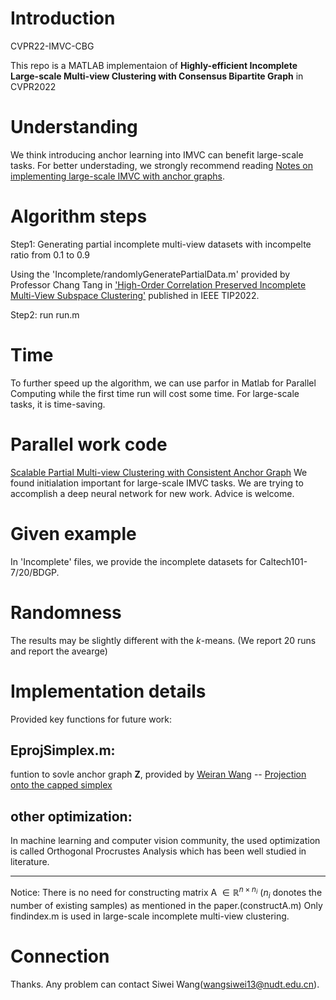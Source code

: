 # Introduction 

CVPR22-IMVC-CBG

This repo is a MATLAB implementaion of **Highly-efficient Incomplete Large-scale Multi-view Clustering with Consensus Bipartite Graph** in CVPR2022

# Understanding

We think introducing anchor learning into IMVC can benefit large-scale tasks. For better understading, we strongly recommend reading [Notes on implementing large-scale IMVC with anchor graphs](https://www.researchgate.net/publication/359940353_Notes_on_implementing_large-scale_IMVC_with_anchor_graphs).

# Algorithm steps
Step1: Generating partial incomplete multi-view datasets with incompelte ratio from 0.1 to 0.9

Using the 'Incomplete/randomlyGeneratePartialData.m' provided by Professor Chang Tang in ['High-Order Correlation Preserved Incomplete Multi-View Subspace Clustering'](https://github.com/ChangTang/HCP-IMSC) published in IEEE TIP2022.

Step2: run run.m

# Time
To further speed up the algorithm, we can use parfor in Matlab for Parallel Computing while the first time run will cost some time. For large-scale tasks, it is time-saving.

# Parallel work code
[Scalable Partial Multi-view Clustering with Consistent Anchor Graph](https://github.com/wangsiwei2010/SPMVC-CAG)
We found initialation important for large-scale IMVC tasks. We are trying to accomplish a deep neural network for new work. Advice is welcome.

# Given example 
In 'Incomplete' files, we provide the incomplete datasets for Caltech101-7/20/BDGP.

# Randomness
The results may be slightly different with the $k$-means. (We report 20 runs and report the avearge)

# Implementation details
Provided key functions for future work:

## EprojSimplex.m: 
funtion to sovle anchor graph $\mathbf{Z}$, provided by [Weiran Wang](https://home.ttic.edu/~wwang5/) -- [Projection onto the capped simplex](https://home.ttic.edu/~wwang5/papers/projcapped.pdf)

## other optimization: 
In machine learning and computer vision community, the used optimization is called Orthogonal Procrustes Analysis which has been well studied in  literature.

-------
Notice:
There is no need for constructing matrix A $\in \mathbb{R}^{n \times n_i}$ ($n_i$ donotes the number of existing samples) as mentioned in the paper.(constructA.m) Only findindex.m is used in large-scale incomplete multi-view clustering.


# Connection
Thanks. Any problem can contact Siwei Wang(wangsiwei13@nudt.edu.cn).
